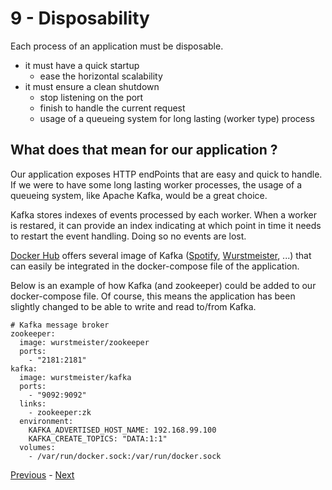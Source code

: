 # 9 - Disposability

Each process of an application must be disposable.

* it must have a quick startup
  * ease the horizontal scalability
* it must ensure a clean shutdown
  * stop listening on the port
  * finish to handle the current request
  * usage of a queueing system for long lasting (worker type) process

## What does that mean for our application ?

Our application exposes HTTP endPoints that are easy and quick to handle. If we were to have some long lasting worker processes, the usage of a queueing system, like Apache Kafka, would be a great choice.

Kafka stores indexes of events processed by each worker. When a worker is restared, it can provide an index indicating at which point in time it needs to restart the event handling. Doing so no events are lost.

[Docker Hub](https://hub.docker.com) offers several image of Kafka ([Spotify](https://hub.docker.com/r/spotify/kafka/), [Wurstmeister](https://hub.docker.com/r/wurstmeister/kafka/), ...) that can easily be integrated in the docker-compose file of the application.

Below is an example of how Kafka (and zookeeper) could be added to our docker-compose file. Of course, this means the application has been slightly changed to be able to write and read to/from Kafka.


```
# Kafka message broker
zookeeper:
  image: wurstmeister/zookeeper
  ports:
    - "2181:2181"
kafka:
  image: wurstmeister/kafka
  ports:
    - "9092:9092"
  links:
    - zookeeper:zk
  environment:
    KAFKA_ADVERTISED_HOST_NAME: 192.168.99.100
    KAFKA_CREATE_TOPICS: "DATA:1:1"
  volumes:
    - /var/run/docker.sock:/var/run/docker.sock
```

[Previous](08_concurrency.md) - [Next](10_dev_prod_parity.md)
